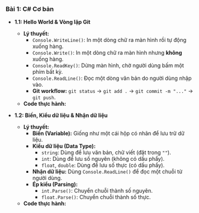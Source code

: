 ﻿### Bài 1: C# Cơ bản

* **1.1: Hello World & Vòng lặp Git**
    * **Lý thuyết:**
        * `Console.WriteLine()`: In một dòng chữ ra màn hình rồi tự động xuống hàng.
        * `Console.Write()`: In một dòng chữ ra màn hình nhưng **không** xuống hàng.
        * `Console.ReadKey()`: Dừng màn hình, chờ người dùng bấm một phím bất kỳ.
        * `Console.ReadLine()`: Đọc một dòng văn bản do người dùng nhập vào.
        * **Git workflow:** `git status` -> `git add .` -> `git commit -m "..."` -> `git push`.
    * **Code thực hành:**

* **1.2: Biến, Kiểu dữ liệu & Nhận dữ liệu**
    * **Lý thuyết:**
        * **Biến (Variable):** Giống như một cái hộp có nhãn để lưu trữ dữ liệu.
        * **Kiểu dữ liệu (Data Type):**
            * `string`: Dùng để lưu văn bản, chữ viết (đặt trong `""`).
            * `int`: Dùng để lưu số nguyên (không có dấu phẩy).
            * `float`, `double`: Dùng để lưu số thực (có dấu phẩy).
        * **Nhận dữ liệu:** Dùng `Console.ReadLine()` để đọc một chuỗi từ người dùng.
        * **Ép kiểu (Parsing):**
            * `int.Parse()`: Chuyển chuỗi thành số nguyên.
            * `float.Parse()`: Chuyển chuỗi thành số thực.
    * **Code thực hành:**
